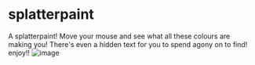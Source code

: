 # splatterpaint
A splatterpaint!
Move your mouse and see what all these colours are making you!
There's even a hidden text for you to spend agony on to find!
enjoy!!
![image](https://github.com/user-attachments/assets/cc44f695-eed6-403e-afc7-59b4016b9942)
